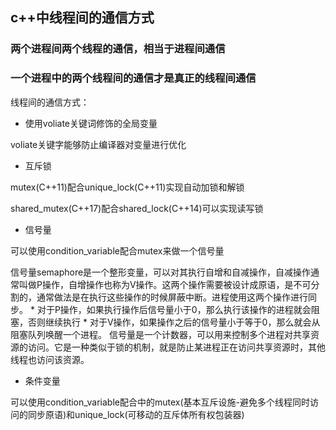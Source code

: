 ## c++中线程间的通信方式

### 两个进程间两个线程的通信，相当于进程间通信

### 一个进程中的两个线程间的通信才是真正的线程间通信

线程间的通信方式：

* 使用voliate关键词修饰的全局变量

voliate关键字能够防止编译器对变量进行优化

* 互斥锁

mutex(C++11)配合unique_lock(C++11)实现自动加锁和解锁

shared_mutex(C++17)配合shared_lock(C++14)可以实现读写锁

* 信号量

可以使用condition_variable配合mutex来做一个信号量

信号量semaphore是一个整形变量，可以对其执行自增和自减操作，自减操作通常叫做P操作，自增操作也称为V操作。这两个操作需要被设计成原语，是不可分割的，通常做法是在执行这些操作的时候屏蔽中断。进程使用这两个操作进行同步。
    * 对于P操作，如果执行操作后信号量小于0，那么执行该操作的进程就会阻塞，否则继续执行
    * 对于V操作，如果操作之后的信号量小于等于0，那么就会从阻塞队列唤醒一个进程。
信号量是一个计数器，可以用来控制多个进程对共享资源的访问。它是一种类似于锁的机制，就是防止某进程正在访问共享资源时，其他线程也访问该资源。

* 条件变量

可以使用condition_variable配合<mutex>中的mutex(基本互斥设施-避免多个线程同时访问的同步原语)和unique_lock(可移动的互斥体所有权包装器)

